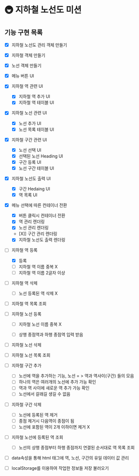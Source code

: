 # 🚇 지하철 노선도 미션

## 기능 구현 목록

- [X] 지하철 노선도 관리 객체 만들기
- [X] 지하철 객체 만들기
- [X] 노선 객체 만들기

- [X] 메뉴 버튼 UI
- [X] 지하철 역 관련 UI
  - [X] 지하철 역 추가 UI
  - [X] 지하철 역 테이블 UI
- [X] 지하철 노선 관련 UI
  - [X] 노선 추가 UI
  - [X] 노선 목록 테이블 UI
- [X] 지하철 구간 관련 UI
  - [X] 노선 선택 UI
  - [X] 선택된 노선 Heading UI
  - [X] 구간 등록 UI
  - [X] 노선 구간 테이블 UI
- [X] 지하철 노선도 출력 UI
  - [X] 구간 Hedaing UI
  - [X] 역 목록 UI 

- [X] 메뉴 선택에 따른 컨테이너 전환
  - [X] 버튼 클릭시 컨테이너 전환
  - [X] 역 관리 렌더링
  - [X] 노선 관리 렌더링
  - [X]] 구간 관리 렌더링
  - [X] 지하철 노선도 출력 렌더링

- [ ] 지하철 역 등록
  - [X] 등록
  - [ ] 지하철 역 이름 중복 X
  - [ ] 지하철 역 이름 2글자 이상
- [ ] 지하철 역 삭제
  - [ ] 노선 등록된 역 삭제 X
- [ ] 지하철 역 목록 조회

- [ ] 지하철 노선 등록
  - [ ] 지하철 노선 이름 중복 X

  - [ ] 상행 종점역과 하행 종점역 입력 받음
- [ ] 지하철 노선 삭제
- [ ] 지하철 노선 목록 조회

- [ ] 지하철 구간 추가
  - [ ] 노선에 역을 추가하는 기능, 노선 = > 역과 역사이(구간) 들의 모음 
  - [ ] 하나의 역은 여러개의 노선에 추가 가능 확인
  - [ ] 역과 역 사이에 새로운 역 추가 가능 확인
  - [ ] 노선에서 갈래길 생길 수 없음

- [ ] 지하철 구간 삭제
  - [ ] 노선에 등록된 역 제거
  - [ ] 종점 제거시 다음역이 종점이 됨
  - [ ] 노선에 포함된 역이 2개 이하이면 제거 X

- [ ] 지하철 노선에 등록된 역 조회
  - [ ] 노선의 상행 종점부터 하행 종점까지 연결된 순서대로 역 목록 조회

- [ ] data속성을 통해 html 태그에 역, 노선, 구간의 유일 데이터 값 관리
- [ ] localStorage를 이용하여 작업한 정보들 저장 불러오기
